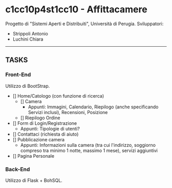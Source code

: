 # c1cc10p4st1cc10 - Affittacamere
Progetto di "Sistemi Aperti e Distribuiti", Università di Perugia.
Sviluppatori:
- Strippoli Antonio
- Luchini Chiara

<hr>

## TASKS

### Front-End
Utilizzo di BootStrap.
- [] Home/Catologo (con funzione di ricerca)
    - [] Camera
        - Appunti: Immagini, Calendario, Riepilogo (anche specificando Servizi inclusi), Recensioni, Posizione
    - [] Riepilogo Ordine
- [] Form di Login/Registrazione
    - Appunti: Tipologie di utenti?
- [] Contattaci (richiesta di aiuto)
- [] Pubblicazione camera
    - Appunti: Informazioni sulla camera (tra cui l'indirizzo, soggiorno compreso tra minimo 1 notte, massimo 1 mese), servizi aggiuntivi
- [] Pagina Personale

### Back-End
Utilizzo di Flask + BohSQL.